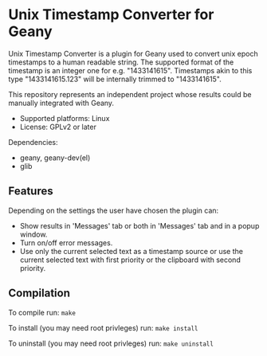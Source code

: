 Unix Timestamp Converter for Geany
==================================


Unix Timestamp Converter is a plugin for Geany used to convert unix
epoch timestamps to a human readable string. The supported format of the
timestamp is an integer one for e.g. "1433141615". Timestamps akin to
this type "1433141615.123" will be internally trimmed to "1433141615".

This repository represents an independent project whose results could
be manually integrated with Geany.

* Supported platforms: Linux
* License: GPLv2 or later

Dependencies: 

* geany, geany-dev(el)
* glib

Features
--------

Depending on the settings the user have chosen the plugin can:

* Show results in 'Messages' tab or both in 'Messages' tab and in
a popup window.
* Turn on/off error messages.
* Use only the current selected text as a timestamp source or use the
current selected text with first priority or the clipboard with second
priority.


Compilation
-----------

To compile run: `make`

To install (you may need root privleges) run: `make install`

To uninstall (you may need root privleges) run: `make uninstall`
